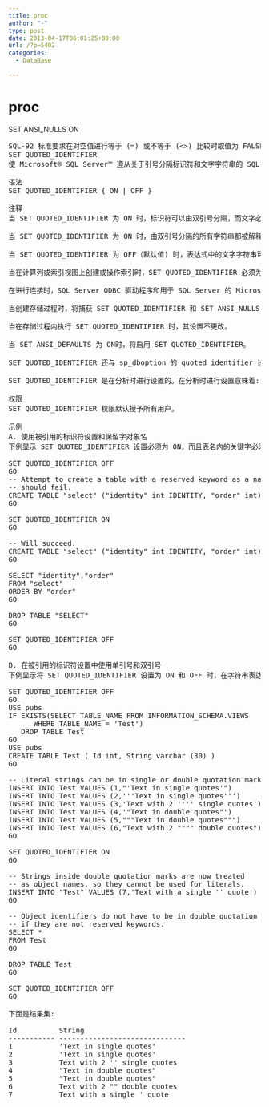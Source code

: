 ```yaml
---
title: proc
author: "-"
type: post
date: 2013-04-17T06:01:25+00:00
url: /?p=5402
categories:
  - DataBase

---
```

# proc
SET ANSI_NULLS ON

<pre id="best-content-98076109">SQL-92 标准要求在对空值进行等于 (=) 或不等于 (<>) 比较时取值为 FALSE。当 SET ANSI_NULLS 为 ON 时，即使 column_name 中包含空值，使用 WHERE column_name = NULL 的 SELECT 语句仍返回零行。
SET QUOTED_IDENTIFIER
使 Microsoft® SQL Server™ 遵从关于引号分隔标识符和文字字符串的 SQL-92 规则。由双引号分隔的标识符可以是 Transact-SQL 保留关键字，或者可以包含 Transact-SQL 标识符语法规则通常不允许的字符。

语法
SET QUOTED_IDENTIFIER { ON | OFF }

注释
当 SET QUOTED_IDENTIFIER 为 ON 时，标识符可以由双引号分隔，而文字必须由单引号分隔。当 SET QUOTED_IDENTIFIER 为 OFF 时，标识符不可加引号，且必须遵守所有 Transact-SQL 标识符规则。有关更多信息，请参见使用标识符。文字可以由单引号或双引号分隔。

当 SET QUOTED_IDENTIFIER 为 ON 时，由双引号分隔的所有字符串都被解释为对象标识符。因此，加引号的标识符不必遵守 Transact-SQL 标识符规则。它们可以是保留关键字，并且可以包含 Transact-SQL 标识符中通常不允许的字符。不能使用双引号分隔文字字符串表达式，而必须用单引号括住文字字符串。如果单引号 (') 是文字字符串的一部分，则可以由两个单引号 ('') 表示。当对数据库中的对象名使用保留关键字时，SET QUOTED_IDENTIFIER 必须为 ON。

当 SET QUOTED_IDENTIFIER 为 OFF（默认值) 时，表达式中的文字字符串可以由单引号或双引号分隔。如果文字字符串由双引号分隔，则可以在字符串中包含嵌入式单引号，如省略号。

当在计算列或索引视图上创建或操作索引时，SET QUOTED_IDENTIFIER 必须为 ON。如果 SET QUOTED_IDENTIFIER 为 OFF，则计算列或索引视图上带索引的表上的 CREATE、UPDATE、INSERT 和 DELETE 语句将失败。有关计算列上的索引视图和索引所必需的 SET 选项设置的更多信息，请参见 SET 中的"使用 SET 语句时的注意事项"。

在进行连接时，SQL Server ODBC 驱动程序和用于 SQL Server 的 Microsoft OLE DB 提供程序自动将 QUOTED_IDENTIFIER 设置为 ON。这可以在 ODBC 数据源、ODBC 连接特性或 OLE DB 连接属性中进行配置。对来自 DB-Library 应用程序的连接，SET QUOTED_IDENTIFIER 设置默认为 OFF。

当创建存储过程时，将捕获 SET QUOTED_IDENTIFIER 和 SET ANSI_NULLS 设置，用于该存储过程的后续调用。

当在存储过程内执行 SET QUOTED_IDENTIFIER 时，其设置不更改。

当 SET ANSI_DEFAULTS 为 ON时，将启用 SET QUOTED_IDENTIFIER。

SET QUOTED_IDENTIFIER 还与 sp_dboption 的 quoted identifier 设置相对应。如果 SET QUOTED_IDENTIFIER 为 OFF，则 SQL Server 使用 sp_dboption 的 quoted identifier 设置。有关数据库设置的更多信息，请参见 sp_dboption 和设置数据库选项。

SET QUOTED_IDENTIFIER 是在分析时进行设置的。在分析时进行设置意味着: SET 语句只要出现在批处理或存储过程中即生效，与代码执行实际上是否到达该点无关；并且 SET 语句在任何语句执行之前生效。

权限
SET QUOTED_IDENTIFIER 权限默认授予所有用户。

示例
A. 使用被引用的标识符设置和保留字对象名
下例显示 SET QUOTED_IDENTIFIER 设置必须为 ON，而且表名内的关键字必须在双引号内，才能创建和使用带保留关键字的对象名。

SET QUOTED_IDENTIFIER OFF
GO
-- Attempt to create a table with a reserved keyword as a name
-- should fail.
CREATE TABLE "select" ("identity" int IDENTITY, "order" int)
GO

SET QUOTED_IDENTIFIER ON
GO

-- Will succeed.
CREATE TABLE "select" ("identity" int IDENTITY, "order" int)
GO

SELECT "identity","order" 
FROM "select"
ORDER BY "order"
GO

DROP TABLE "SELECT"
GO

SET QUOTED_IDENTIFIER OFF
GO

B. 在被引用的标识符设置中使用单引号和双引号
下例显示将 SET QUOTED_IDENTIFIER 设置为 ON 和 OFF 时，在字符串表达式中使用单引号和双引号的方式。

SET QUOTED_IDENTIFIER OFF
GO
USE pubs
IF EXISTS(SELECT TABLE_NAME FROM INFORMATION_SCHEMA.VIEWS
      WHERE TABLE_NAME = 'Test')
   DROP TABLE Test
GO
USE pubs
CREATE TABLE Test ( Id int, String varchar (30) ) 
GO

-- Literal strings can be in single or double quotation marks.
INSERT INTO Test VALUES (1,"'Text in single quotes'")
INSERT INTO Test VALUES (2,'''Text in single quotes''')
INSERT INTO Test VALUES (3,'Text with 2 '''' single quotes')
INSERT INTO Test VALUES (4,'"Text in double quotes"')
INSERT INTO Test VALUES (5,"""Text in double quotes""")
INSERT INTO Test VALUES (6,"Text with 2 """" double quotes")
GO

SET QUOTED_IDENTIFIER ON
GO

-- Strings inside double quotation marks are now treated 
-- as object names, so they cannot be used for literals.
INSERT INTO "Test" VALUES (7,'Text with a single '' quote')
GO

-- Object identifiers do not have to be in double quotation marks
-- if they are not reserved keywords.
SELECT * 
FROM Test
GO

DROP TABLE Test
GO

SET QUOTED_IDENTIFIER OFF
GO

下面是结果集: 

Id          String                         
----------- ------------------------------ 
1           'Text in single quotes'        
2           'Text in single quotes'        
3           Text with 2 '' single quotes   
4           "Text in double quotes"        
5           "Text in double quotes"        
6           Text with 2 "" double quotes   
7           Text with a single ' quote